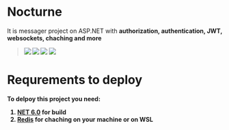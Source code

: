 # Nocturne
It is messager project on ASP.NET with <strong>authorization, authentication, JWT, websockets, chaching <strong> and more
>![](https://img.shields.io/badge/-ASP.NET%20Core%206.0-blue)
![](https://img.shields.io/badge/NET-6.0-violet)
![](https://img.shields.io/badge/-SignalR-blue)
![](https://img.shields.io/badge/-Redis-red)
# Requrements to deploy
To delpoy this project you need:
1. <a href="https://dotnet.microsoft.com/en-us/download/dotnet/6.0">NET 6.0</a> for build
2. <a href="https://redis.io/">Redis</a> for chaching on your machine or on WSL
